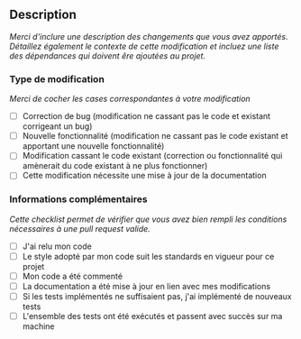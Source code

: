 ## Description

*Merci d'inclure une description des changements que vous avez apportés. Détaillez également le contexte de cette modification 
et incluez une liste des dépendances qui doivent êre ajoutées au projet.*

### Type de modification

*Merci de cocher les cases correspondantes à votre modification*

- [ ] Correction de bug (modification ne cassant pas le code et existant corrigeant un bug)
- [ ] Nouvelle fonctionnalité (modification ne cassant pas le code existant et apportant une nouvelle fonctionnalité)
- [ ] Modification cassant le code existant (correction ou fonctionnalité qui amènerait du code existant à ne plus fonctionner)
- [ ] Cette modification nécessite une mise à jour de la documentation

### Informations complémentaires

*Cette checklist permet de vérifier que vous avez bien rempli les conditions nécessaires à une pull request valide.*

- [ ] J'ai relu mon code
- [ ] Le style adopté par mon code suit les standards en vigueur pour ce projet
- [ ] Mon code a été commenté
- [ ] La documentation a été mise à jour en lien avec mes modifications
- [ ] Si les tests implémentés ne suffisaient pas, j'ai implémenté de nouveaux tests
- [ ] L'ensemble des tests ont été exécutés et passent avec succès sur ma machine